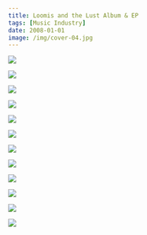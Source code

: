 ```yaml
---
title: Loomis and the Lust Album & EP
tags: [Music Industry]
date: 2008-01-01
image: /img/cover-04.jpg
---
```



![](/img/2009-04-17-1206-loomis-inside.jpg)

![](/img/disc-color.jpg)

![](/img/2009-04-17-1206-loomis-outside-02.jpg)

![](/img/2009-04-17-1206-loomis-outside-01.jpg)

![](/img/loomis-inside.jpg)

![](/img/loomis-disc.jpg)

![](/img/Picture_1.png)

![](/img/loomis-outside.jpg)

![](/img/Picture_2.png)

![](/img/cover-01.jpg)

![](/img/cover-02.jpg)

![](/img/cover-03.jpg)